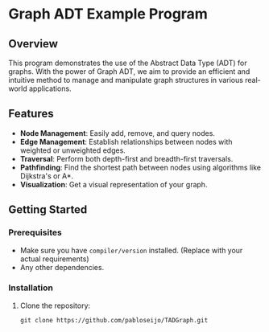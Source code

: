 # Graph ADT Example Program

## Overview

This program demonstrates the use of the Abstract Data Type (ADT) for graphs. With the power of Graph ADT, we aim to provide an efficient and intuitive method to manage and manipulate graph structures in various real-world applications.

## Features

- **Node Management**: Easily add, remove, and query nodes.
- **Edge Management**: Establish relationships between nodes with weighted or unweighted edges.
- **Traversal**: Perform both depth-first and breadth-first traversals.
- **Pathfinding**: Find the shortest path between nodes using algorithms like Dijkstra's or A*.
- **Visualization**: Get a visual representation of your graph.

## Getting Started

### Prerequisites

- Make sure you have `compiler/version` installed. (Replace with your actual requirements)
- Any other dependencies.

### Installation

1. Clone the repository:
   ```
   git clone https://github.com/pabloseijo/TADGraph.git

